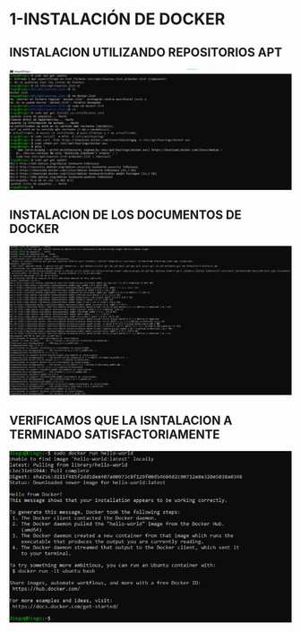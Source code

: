 # 1-INSTALACIÓN DE DOCKER
## INSTALACION UTILIZANDO REPOSITORIOS APT
![img](https://github.com/jotade9/Despliegue/blob/main/Despliegue/Docker/ejercicios/01/capturas/maestro.png)
## INSTALACION DE LOS DOCUMENTOS DE DOCKER
![img](https://github.com/jotade9/Despliegue/blob/main/Despliegue/Docker/ejercicios/01/capturas/2maestro.png)
## VERIFICAMOS QUE LA ISNTALACION A TERMINADO SATISFACTORIAMENTE
![img](https://github.com/jotade9/Despliegue/blob/main/Despliegue/Docker/ejercicios/01/capturas/3maestro.png)
